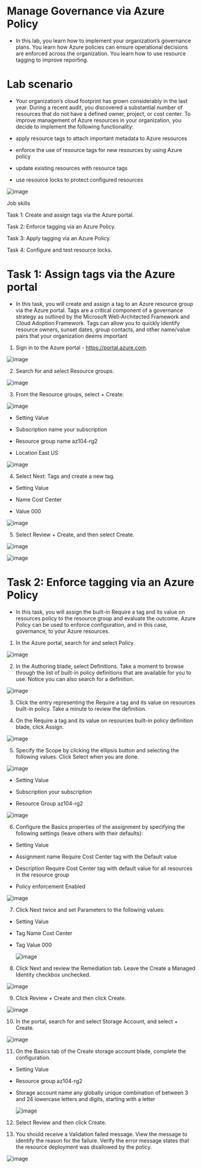 # Manage Governance via Azure Policy

- In this lab, you learn how to implement your organization’s governance plans. You learn how Azure policies can ensure operational decisions are enforced across the organization. You learn how to use resource tagging to improve reporting.

# Lab scenario

- Your organization’s cloud footprint has grown considerably in the last year. During a recent audit, you discovered a substantial number of resources that do not have a defined owner, project, or cost center. To improve management of Azure resources in your organization, you decide to implement the following functionality:

- apply resource tags to attach important metadata to Azure resources

- enforce the use of resource tags for new resources by using Azure policy

- update existing resources with resource tags

- use resource locks to protect configured resources

![image](https://github.com/ankitnewjobs/Azure-Practices-Examples/assets/154872782/94eb0315-c37e-4304-a5b2-23468619dcc1)

Job skills

Task 1: Create and assign tags via the Azure portal.

Task 2: Enforce tagging via an Azure Policy.

Task 3: Apply tagging via an Azure Policy.

Task 4: Configure and test resource locks.

# Task 1: Assign tags via the Azure portal

- In this task, you will create and assign a tag to an Azure resource group via the Azure portal. Tags are a critical component of a governance strategy as outlined by the Microsoft Well-Architected Framework and Cloud Adoption Framework. Tags can allow you to quickly identify resource owners, sunset dates, group contacts, and other name/value pairs that your organization deems important

1. Sign in to the Azure portal - https://portal.azure.com.

![image](https://github.com/ankitnewjobs/Azure-Practices-Examples/assets/154872782/83683d54-b74f-4f4c-b61b-fa8ef6e961c0)

2. Search for and select Resource groups.

![image](https://github.com/ankitnewjobs/Azure-Practices-Examples/assets/154872782/2ed29fd8-d471-4078-8cd3-26abdecbe073)

3. From the Resource groups, select + Create.

![image](https://github.com/ankitnewjobs/Azure-Practices-Examples/assets/154872782/5ebd6318-65d5-42d1-93db-24ae8a8269ee)

- Setting	Value

- Subscription name	your subscription

- Resource group name	az104-rg2

- Location	East US

![image](https://github.com/ankitnewjobs/Azure-Practices-Examples/assets/154872782/fbe3ff12-4a3a-4fbe-ad31-be76320dbcd2)

4. Select Next: Tags and create a new tag.

- Setting	Value

- Name	Cost Center

- Value	000

![image](https://github.com/ankitnewjobs/Azure-Practices-Examples/assets/154872782/cf6f5f6f-adf2-41f3-a109-863b2cb672bb)


5. Select Review + Create, and then select Create.

![image](https://github.com/ankitnewjobs/Azure-Practices-Examples/assets/154872782/45177326-7673-4036-90b8-4d4326037ae6)

![image](https://github.com/ankitnewjobs/Azure-Practices-Examples/assets/154872782/c40e33a9-5107-44ec-ad99-1fe9875a67f0)

# Task 2: Enforce tagging via an Azure Policy

- In this task, you will assign the built-in Require a tag and its value on resources policy to the resource group and evaluate the outcome. Azure Policy can be used to enforce configuration, and in this case, governance, to your Azure resources.

1. In the Azure portal, search for and select Policy.

![image](https://github.com/ankitnewjobs/Azure-Practices-Examples/assets/154872782/671e7dcf-dde3-4d24-8e55-f2b58ea25263)

2. In the Authoring blade, select Definitions. Take a moment to browse through the list of built-in policy definitions that are available for you to use. Notice you can also search for a definition.

![image](https://github.com/ankitnewjobs/Azure-Practices-Examples/assets/154872782/d798f2c8-0ede-4d7f-ab03-fbd12d6e2511)

3. Click the entry representing the Require a tag and its value on resources built-in policy. Take a minute to review the definition.

4. On the Require a tag and its value on resources built-in policy definition blade, click Assign.

![image](https://github.com/ankitnewjobs/Azure-Practices-Examples/assets/154872782/f53486f6-b128-45eb-af5f-3de1e9bf434a)


5. Specify the Scope by clicking the ellipsis button and selecting the following values. Click Select when you are done.

![image](https://github.com/ankitnewjobs/Azure-Practices-Examples/assets/154872782/76cf7c3c-557e-4875-8ff8-736221a63d52)

- Setting	Value

- Subscription	your subscription

- Resource Group	az104-rg2

![image](https://github.com/ankitnewjobs/Azure-Practices-Examples/assets/154872782/a3f71963-62e6-4254-bcff-9c3f1832d688)

6. Configure the Basics properties of the assignment by specifying the following settings (leave others with their defaults):

- Setting	Value

- Assignment name	Require Cost Center tag with the Default value

- Description	Require Cost Center tag with default value for all resources in the resource group

- Policy enforcement	Enabled

![image](https://github.com/ankitnewjobs/Azure-Practices-Examples/assets/154872782/d2074c02-6f43-46e9-a97a-554e8e1fa143)

7. Click Next twice and set Parameters to the following values:

- Setting	Value

- Tag Name	Cost Center
  
- Tag Value	000

  ![image](https://github.com/ankitnewjobs/Azure-Practices-Examples/assets/154872782/6b89dafe-a908-43cb-8d2b-966077f0d095)

8. Click Next and review the Remediation tab. Leave the Create a Managed Identity checkbox unchecked.

![image](https://github.com/ankitnewjobs/Azure-Practices-Examples/assets/154872782/d29b0af1-9d5f-44cf-92c9-7e66dfbd530d)

9. Click Review + Create and then click Create.

![image](https://github.com/ankitnewjobs/Azure-Practices-Examples/assets/154872782/66ab264b-a539-4642-88e6-fd6ba8d7ce47)

10. In the portal, search for and select Storage Account, and select + Create.

![image](https://github.com/ankitnewjobs/Azure-Practices-Examples/assets/154872782/6128e502-e9ec-4a66-b47d-62003eb52d79)

11. On the Basics tab of the Create storage account blade, complete the configuration.

- Setting	Value

- Resource group	az104-rg2

- Storage account name	any globally unique combination of between 3 and 24 lowercase letters and digits, starting with a letter

  ![image](https://github.com/ankitnewjobs/Azure-Practices-Examples/assets/154872782/dda7f01e-353e-49e5-be41-7d8d32eee64d)

12. Select Review and then click Create.

13. You should receive a Validation failed message. View the message to identify the reason for the failure. Verify the error message states that the resource deployment was disallowed by the policy.

![image](https://github.com/ankitnewjobs/Azure-Practices-Examples/assets/154872782/1931cc8d-9366-464c-a654-754356b4b288)

